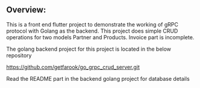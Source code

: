 Overview:
-----------------
This is a front end flutter project to demonstrate the working of gRPC protocol with Golang as the backend. 
This project does simple CRUD operations for two models Partner and Products. Invoice part is incomplete. 

The golang backend project for this project is located in the below repository

https://github.com/getfarook/go_grpc_crud_server.git

Read the README part in the backend golang project for database details 
